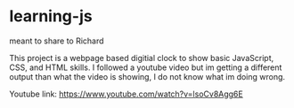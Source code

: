 # learning-js
meant to share to Richard

This project is a webpage based digitial clock to show basic JavaScript, CSS, and HTML skills.
I followed a youtube video but im getting a different output than what the video is showing, I do not know what im doing wrong.

Youtube link: https://www.youtube.com/watch?v=lsoCv8Agg6E
